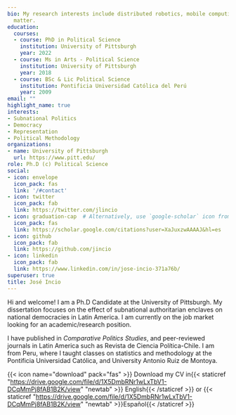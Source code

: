 ```yaml
---
bio: My research interests include distributed robotics, mobile computing and programmable
  matter.
education:
  courses:
  - course: PhD in Political Science
    institution: University of Pittsburgh
    year: 2022
  - course: Ms in Arts - Political Science
    institution: University of Pittsburgh
    year: 2018
  - course: BSc & Lic Political Science
    institution: Pontificia Universidad Católica del Perú
    year: 2009
email: ""
highlight_name: true
interests:
- Subnational Politics
- Democracy
- Representation
- Political Methodology
organizations:
- name: University of Pittsburgh
  url: https://www.pitt.edu/
role: Ph.D (c) Political Science
social:
- icon: envelope
  icon_pack: fas
  link: '/#contact'
- icon: twitter
  icon_pack: fab
  link: https://twitter.com/jlincio
- icon: graduation-cap  # Alternatively, use `google-scholar` icon from `ai` icon pack
  icon_pack: fas
  link: https://scholar.google.com/citations?user=XaJuxzwAAAAJ&hl=es
- icon: github
  icon_pack: fab
  link: https://github.com/jincio
- icon: linkedin
  icon_pack: fab
  link: https://www.linkedin.com/in/jose-incio-371a76b/
superuser: true
title: José Incio
---
```


Hi and welcome! I am a Ph.D Candidate at the University of Pittsburgh. My dissertation focuses on the effect of subnational authoritarian enclaves on national democracies in Latin America. I am currently on the job market looking for an academic/research position.

I have  published in *Comparative Politics Studies*, and peer-reviewed journals in Latin America such as Revista de Ciencia Política-Chile. I am from Peru, where I taught classes on statistics and methodology at the Pontificia Universidad Católica, and University Antonio Ruiz de Montoya.

{{< icon name="download" pack="fas" >}} Download my CV in{{< staticref "https://drive.google.com/file/d/1X5DmbRNr1wLxTbV1-DCqMmPj8fAB1B2K/view" "newtab" >}} English{{< /staticref >}} or {{< staticref "https://drive.google.com/file/d/1X5DmbRNr1wLxTbV1-DCqMmPj8fAB1B2K/view" "newtab" >}}Español{{< /staticref >}}
